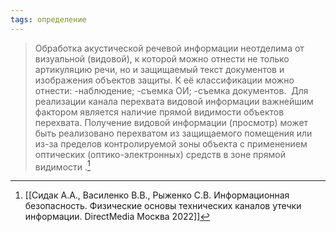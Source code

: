 ```yaml
---
tags: определение
---
```

>Обработка акустической речевой информации неотделима от визуальной (видовой), к которой можно отнести не только артикуляцию речи, но и защищаемый текст документов и изображения объектов защиты.
>К её классификации можно отнести:
>-наблюдение; 
>-съемка ОИ;
>-съемка документов. 
> Для реализации канала перехвата видовой информации важнейшим фактором является наличие прямой видимости объектов перехвата. Получение видовой информации (просмотр) может быть реализовано перехватом из защищаемого помещения или из-за пределов контролируемой зоны объекта с применением оптических (оптико-электронных) средств в зоне прямой видимости .[^1]

[^1]:[[Сидак А.А., Василенко В.В., Рыженко С.В. Информационная безопасность. Физические основы технических каналов утечки информации. DirectMedia Москва 2022]]